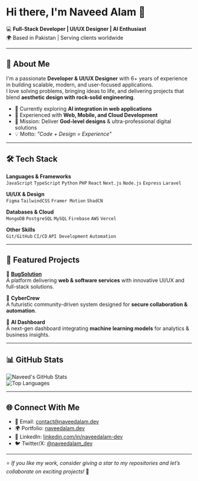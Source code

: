 # Hi there, I'm Naveed Alam 👋  

💻 **Full-Stack Developer | UI/UX Designer | AI Enthusiast**  
🌍 Based in Pakistan | Serving clients worldwide  

---

## 🚀 About Me  
I'm a passionate **Developer & UI/UX Designer** with 6+ years of experience in building scalable, modern, and user-focused applications.  
I love solving problems, bringing ideas to life, and delivering projects that blend **aesthetic design with rock-solid engineering**.  

- 🌱 Currently exploring **AI integration in web applications**  
- 🔧 Experienced with **Web, Mobile, and Cloud Development**  
- 🎯 Mission: Deliver **God-level designs** & ultra-professional digital solutions  
- 💡 Motto: *"Code + Design = Experience"*  

---

## 🛠️ Tech Stack  

**Languages & Frameworks**  
`JavaScript` `TypeScript` `Python` `PHP` `React` `Next.js` `Node.js` `Express` `Laravel`  

**UI/UX & Design**  
`Figma` `TailwindCSS` `Framer Motion` `ShadCN`  

**Databases & Cloud**  
`MongoDB` `PostgreSQL` `MySQL` `Firebase` `AWS` `Vercel`  

**Other Skills**  
`Git/GitHub` `CI/CD` `API Development` `Automation`  

---

## 📂 Featured Projects  

🔹 **[BugSolution](https://github.com/naveedalam-dev)**  
A platform delivering **web & software services** with innovative UI/UX and full-stack solutions.  

🔹 **CyberCrew**  
A futuristic community-driven system designed for **secure collaboration & automation**.  

🔹 **AI Dashboard**  
A next-gen dashboard integrating **machine learning models** for analytics & business insights.  

---

## 📊 GitHub Stats  

![Naveed's GitHub Stats](https://github-readme-stats.vercel.app/api?username=naveedalam-dev&show_icons=true&theme=radical)  
![Top Languages](https://github-readme-stats.vercel.app/api/top-langs/?username=naveedalam-dev&layout=compact&theme=radical)  

---

## 🌐 Connect With Me  

- 📧 Email: [contact@naveedalam.dev](mailto:contact@naveedalam.dev)  
- 🌍 Portfolio: [naveedalam.dev](https://naveedalam.dev)  
- 💼 LinkedIn: [linkedin.com/in/naveedalam-dev](https://linkedin.com/in/naveedalam-dev)  
- 🐦 Twitter/X: [@naveedalam_dev](https://x.com/naveedalam_dev)  

---

⭐️ *If you like my work, consider giving a star to my repositories and let’s collaborate on exciting projects!* 🚀
